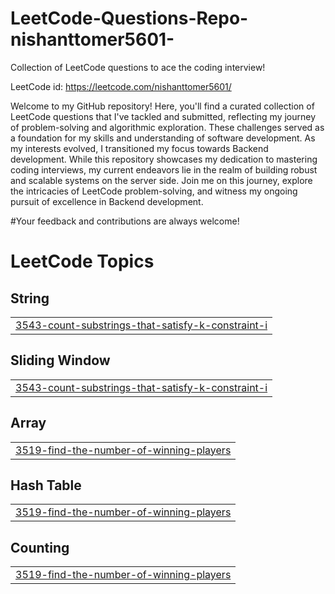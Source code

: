 # LeetCode-Questions-Repo-nishanttomer5601-
Collection of LeetCode questions to ace the coding interview! 

LeetCode id: https://leetcode.com/nishanttomer5601/


Welcome to my GitHub repository! Here, you'll find a curated collection of LeetCode questions that I've tackled and submitted, reflecting my journey of problem-solving and algorithmic exploration. These challenges served as a foundation for my skills and understanding of software development. As my interests evolved, I transitioned my focus towards Backend development. While this repository showcases my dedication to mastering coding interviews, my current endeavors lie in the realm of building robust and scalable systems on the server side. Join me on this journey, explore the intricacies of LeetCode problem-solving, and witness my ongoing pursuit of excellence in Backend development. 

#Your feedback and contributions are always welcome!




<!---LeetCode Topics Start-->
# LeetCode Topics
## String
|  |
| ------- |
| [3543-count-substrings-that-satisfy-k-constraint-i](https://github.com/NishantTomer5601/LeetCode-Questions-Repo-nishanttomer5601-/tree/master/3543-count-substrings-that-satisfy-k-constraint-i) |
## Sliding Window
|  |
| ------- |
| [3543-count-substrings-that-satisfy-k-constraint-i](https://github.com/NishantTomer5601/LeetCode-Questions-Repo-nishanttomer5601-/tree/master/3543-count-substrings-that-satisfy-k-constraint-i) |
## Array
|  |
| ------- |
| [3519-find-the-number-of-winning-players](https://github.com/NishantTomer5601/LeetCode-Questions-Repo-nishanttomer5601-/tree/master/3519-find-the-number-of-winning-players) |
## Hash Table
|  |
| ------- |
| [3519-find-the-number-of-winning-players](https://github.com/NishantTomer5601/LeetCode-Questions-Repo-nishanttomer5601-/tree/master/3519-find-the-number-of-winning-players) |
## Counting
|  |
| ------- |
| [3519-find-the-number-of-winning-players](https://github.com/NishantTomer5601/LeetCode-Questions-Repo-nishanttomer5601-/tree/master/3519-find-the-number-of-winning-players) |
<!---LeetCode Topics End-->
